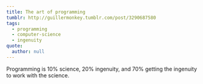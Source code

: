 ```yaml
---
title: The art of programming
tumblr: http://guillermonkey.tumblr.com/post/3290687580
tags:
  - programming
  - computer-science
  - ingenuity
quote:
  author: null
---
```


Programming is 10% science, 20% ingenuity, and 70% getting the ingenuity to work with the science.
